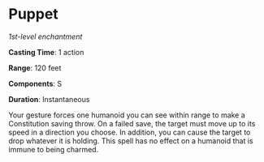 # Puppet
*1st-level enchantment*

**Casting Time**: 1 action

**Range**: 120 feet

**Components**: S

**Duration**: Instantaneous

Your gesture forces one humanoid you can see within range to make a Constitution saving throw. On a failed save, the target must move up to its speed in a direction you choose. In addition, you can cause the target to drop whatever it is holding. This spell has no effect on a humanoid that is immune to being charmed.
